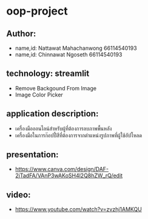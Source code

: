 # oop-project

## Author:
* name,id: Nattawat Mahachanwong 66114540193
* name,id: Chinnawat Ngoseth 66114540193

## technology: streamlit
* Remove Backgound From Image
* Image Color Picker
## application description:

* เครื่องมือออนไลน์สำหรับผู้ที่ต้องการลบภาพพื้นหลัง
* เครื่องมือในการก๊อปปี้สีที่ต้องการจากตำแหน่งรูปภาพที่ผู้ใช้อัปโหลด

## presentation:
* https://www.canva.com/design/DAF-2jTadFA/VAnP3wAKoSH4l2Q8hZW_rQ/edit

## video:
* https://www.youtube.com/watch?v=zvzhj1AMKQU

